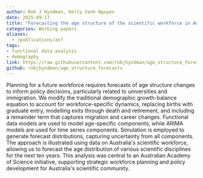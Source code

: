 ```yaml
---
author: Rob J Hyndman, Kelly Vanh Nguyen
date: 2025-09-17
title: "Forecasting the age structure of the scientific workforce in Australia"
categories: Working papers
aliases:
  - /publications/asf
tags:
- functional data analysis
- demography
link: https://raw.githubusercontent.com/robjhyndman/age_structure_forecasts/main/age_structure_forecasts.pdf
github: robjhyndman/age_structure_forecasts
---
```


Planning for a future workforce requires forecasts of age structure changes to inform policy decisions, particularly related to universities and immigration. We modify the traditional demographic growth-balance equation to account for workforce-specific dynamics, replacing births with graduate entry, modelling exits through death and retirement, and including a remainder term that captures migration and career changes. Functional data models are used to model age-specific components, while ARIMA models are used for time series components. Simulation is employed to generate forecast distributions, capturing uncertainty from all components. The approach is illustrated using data on Australia's scientific workforce, allowing us to forecast the age distribution of various scientific disciplines for the next ten years. This analysis was central to an Australian Academy of Science initiative, supporting strategic workforce planning and policy development for Australia's scientific community.
